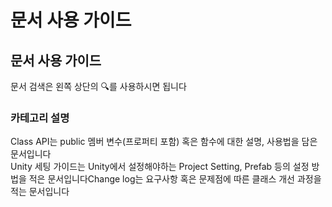 # 문서 사용 가이드

## 문서 사용 가이드

문서 검색은 왼쪽 상단의 🔍를 사용하시면 됩니다

### 카테고리 설명

Class API는 public 멤버 변수\(프로퍼티 포함\) 혹은 함수에 대한 설명, 사용법을 담은 문서입니다  
Unity 세팅 가이드는 Unity에서 설정해야하는 Project Setting, Prefab 등의 설정 방법을 적은 문서입니다Change log는 요구사항 혹은 문제점에 따른 클래스 개선 과정을 적는 문서입니다



